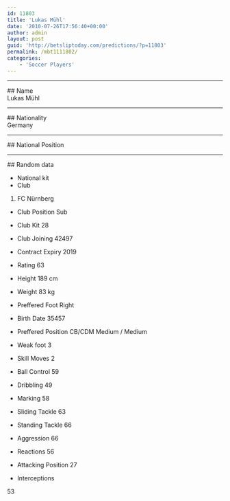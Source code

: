 ```yaml
---
id: 11803
title: 'Lukas Mühl'
date: '2010-07-26T17:56:40+00:00'
author: admin
layout: post
guid: 'http://betsliptoday.com/predictions/?p=11803'
permalink: /mbt1111802/
categories:
    - 'Soccer Players'
---
```


- - - - - -

\## Name  
 Lukas Mühl

- - - - - -

\## Nationality  
 Germany

- - - - - -

\## National Position

- - - - - -

\## Random data

- National kit
- Club
 1. FC Nürnberg

- Club Position
 Sub

- Club Kit
 28

- Club Joining
 42497

- Contract Expiry
 2019

- Rating
 63

- Height
 189 cm

- Weight
 83 kg

- Preffered Foot
 Right

- Birth Date
 35457

- Preffered Position
 CB/CDM Medium / Medium

- Weak foot
 3

- Skill Moves
 2

- Ball Control
 59

- Dribbling
 49

- Marking
 58

- Sliding Tackle
 63

- Standing Tackle
 66

- Aggression
 66

- Reactions
 56

- Attacking Position
 27

- Interceptions

 53